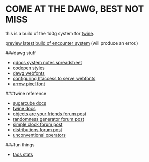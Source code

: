 COME AT THE DAWG, BEST NOT MISS
==========

this is a build of the 1d0g system for <a href="http://twinery.org/">twine</a>. 

<a href="http://htmlpreview.github.io/?https://github.com/shuuki/1dog-twine/blob/master/1dog.html">preview latest build of encounter system</a> (will produce an error.)

###dawg stuff
- <a href="https://docs.google.com/spreadsheets/d/1C0iNMtiu_K4ef8i1-59mJp2KN7WlEbf_LwtkkoEMim8">gdocs system notes spreadsheet</a>
- <a href="http://codepen.io/somethingformed/pen/xbxNmx">codepen styles</a>
- <a href="http://www.oxru.in/remote/dawg-webfonts/styles.css">dawg webfonts</a>
 - <a href="http://davidwalsh.name/cdn-fonts">configuring htaccess to serve webfonts</a>
 - <a href="http://www.dafont.com/pixarrows.font">arrow pixel font</a> 

###twine reference
- <a href="http://www.motoslave.net/sugarcube/docs/">sugarcube docs</a>
- <a href="http://twinery.org/wiki/start">twine docs</a>
 - <a href="http://twinery.org/forum/index.php/topic,1516.0.html">objects are your friends forum post</a>
 - <a href="http://twinery.org/forum/index.php/topic,1970.msg5380.html#msg5380">randomness generator forum post</a>
 - <a href="http://twinery.org/forum/index.php/topic,1861.msg4939.html#msg4939">simple clock forum post</a>
 - <a href="http://twinery.org/forum/index.php/topic,2063.0.html">distributions forum post</a>
- <a href="http://www.glorioustrainwrecks.com/node/5081">unconventional operators</a>

###fun things
- <a href="http://alltowndata.com/living-in/Taos-New-Mexico">taos stats</a>
